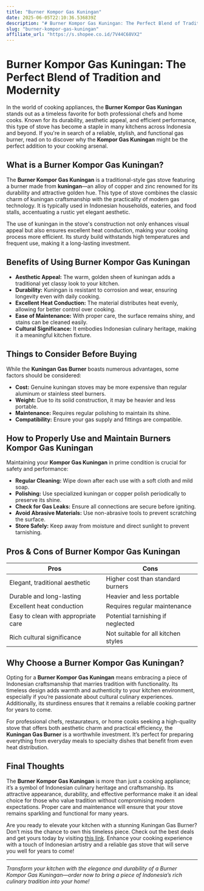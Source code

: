 ```yaml
---
title: "Burner Kompor Gas Kuningan"
date: 2025-06-05T22:10:36.536839Z
description: "# Burner Kompor Gas Kuningan: The Perfect Blend of Tradition and Modernity..."
slug: "burner-kompor-gas-kuningan"
affiliate_url: "https://s.shopee.co.id/7V44C68VX2"
---
```

# Burner Kompor Gas Kuningan: The Perfect Blend of Tradition and Modernity

In the world of cooking appliances, the **Burner Kompor Gas Kuningan** stands out as a timeless favorite for both professional chefs and home cooks. Known for its durability, aesthetic appeal, and efficient performance, this type of stove has become a staple in many kitchens across Indonesia and beyond. If you're in search of a reliable, stylish, and functional gas burner, read on to discover why the **Kompor Gas Kuningan** might be the perfect addition to your cooking arsenal.

## What is a Burner Kompor Gas Kuningan?

The **Burner Kompor Gas Kuningan** is a traditional-style gas stove featuring a burner made from **kuningan**—an alloy of copper and zinc renowned for its durability and attractive golden hue. This type of stove combines the classic charm of kuningan craftsmanship with the practicality of modern gas technology. It is typically used in Indonesian households, eateries, and food stalls, accentuating a rustic yet elegant aesthetic.

The use of kuningan in the stove's construction not only enhances visual appeal but also ensures excellent heat conduction, making your cooking process more efficient. Its sturdy build withstands high temperatures and frequent use, making it a long-lasting investment.

## Benefits of Using Burner Kompor Gas Kuningan

- **Aesthetic Appeal:** The warm, golden sheen of kuningan adds a traditional yet classy look to your kitchen.
- **Durability:** Kuningan is resistant to corrosion and wear, ensuring longevity even with daily cooking.
- **Excellent Heat Conduction:** The material distributes heat evenly, allowing for better control over cooking.
- **Ease of Maintenance:** With proper care, the surface remains shiny, and stains can be cleaned easily.
- **Cultural Significance:** It embodies Indonesian culinary heritage, making it a meaningful kitchen fixture.

## Things to Consider Before Buying

While the **Kuningan Gas Burner** boasts numerous advantages, some factors should be considered:

- **Cost:** Genuine kuningan stoves may be more expensive than regular aluminum or stainless steel burners.
- **Weight:** Due to its solid construction, it may be heavier and less portable.
- **Maintenance:** Requires regular polishing to maintain its shine.
- **Compatibility:** Ensure your gas supply and fittings are compatible.

## How to Properly Use and Maintain Burners Kompor Gas Kuningan

Maintaining your **Kompor Gas Kuningan** in prime condition is crucial for safety and performance:

- **Regular Cleaning:** Wipe down after each use with a soft cloth and mild soap.
- **Polishing:** Use specialized kuningan or copper polish periodically to preserve its shine.
- **Check for Gas Leaks:** Ensure all connections are secure before igniting.
- **Avoid Abrasive Materials:** Use non-abrasive tools to prevent scratching the surface.
- **Store Safely:** Keep away from moisture and direct sunlight to prevent tarnishing.

## Pros & Cons of Burner Kompor Gas Kuningan

| **Pros**                                   | **Cons**                             |
|--------------------------------------------|-------------------------------------|
| Elegant, traditional aesthetic           | Higher cost than standard burners  |
| Durable and long-lasting                  | Heavier and less portable          |
| Excellent heat conduction                  | Requires regular maintenance       |
| Easy to clean with appropriate care       | Potential tarnishing if neglected |
| Rich cultural significance               | Not suitable for all kitchen styles |

## Why Choose a Burner Kompor Gas Kuningan?

Opting for a **Burner Kompor Gas Kuningan** means embracing a piece of Indonesian craftsmanship that marries tradition with functionality. Its timeless design adds warmth and authenticity to your kitchen environment, especially if you’re passionate about cultural culinary experiences. Additionally, its sturdiness ensures that it remains a reliable cooking partner for years to come.

For professional chefs, restaurateurs, or home cooks seeking a high-quality stove that offers both aesthetic charm and practical efficiency, the **Kuningan Gas Burner** is a worthwhile investment. It’s perfect for preparing everything from everyday meals to specialty dishes that benefit from even heat distribution.

## Final Thoughts

The **Burner Kompor Gas Kuningan** is more than just a cooking appliance; it’s a symbol of Indonesian culinary heritage and craftsmanship. Its attractive appearance, durability, and effective performance make it an ideal choice for those who value tradition without compromising modern expectations. Proper care and maintenance will ensure that your stove remains sparkling and functional for many years.

Are you ready to elevate your kitchen with a stunning Kuningan Gas Burner? Don’t miss the chance to own this timeless piece. Check out the best deals and get yours today by visiting [this link](https://s.shopee.co.id/7V44C68VX2). Enhance your cooking experience with a touch of Indonesian artistry and a reliable gas stove that will serve you well for years to come!

---

*Transform your kitchen with the elegance and durability of a Burner Kompor Gas Kuningan—order now to bring a piece of Indonesia’s rich culinary tradition into your home!*